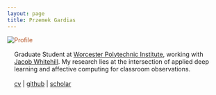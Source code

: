 ```yaml
---
layout: page
title: Przemek Gardias
---
```


<div class="fp" markdown=0>
	<div class="circletag style="width: 13rem; height: 13rem; flex: 0 0 13rem;">
		<div class="circletag" style="color: #b75729;">
			<img src="{{site.url}}/assets/profile.jpg" alt="Profile">
		</div>
	</div>
	<p style="margin: 1rem; flex: 1 1 40%">
		Graduate Student at <a href="https://web.cs.wpi.edu/">Worcester Polytechnic Institute</a>, working with <a href="https://users.wpi.edu/~jrwhitehill/">Jacob Whitehill</a>. My research lies at the intersection of applied deep learning and affective computing for classroom observations.
		<br>
		<br>
		<a href="{{ site.baseurl }}/pdf/cv.pdf">cv</a> | <a href="https://github.com/pgardias">github</a> | <a href="https://scholar.google.com/citations?user=LpoiVbkAAAAJ">scholar</a>
	</p>
</div>
